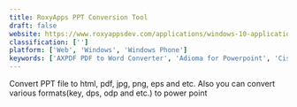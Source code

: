 ```yaml
---
title: RoxyApps PPT Conversion Tool
draft: false 
website: https://www.roxyappsdev.com/applications/windows-10-applications/8/ppt-conversion-tool
classification: ['']
platform: ['Web', 'Windows', 'Windows Phone']
keywords: ['AXPDF PDF to Word Converter', 'Adioma for Powerpoint', 'Cisdem PDFtoWordConverter', 'CloudConvert', 'Issuu', 'LibreOffice - Impress', 'Microsoft PowerPoint', 'Online Convert', 'PDF Compressor', 'PDF Conversion Tool', 'PDF Converter Elite', 'PPT Conversion Tool', 'PowerDot', 'Powerpoint', 'Powerpoint Online', 'RoxyApps Vector Conversion Tool', 'SlideShare', 'Slides', 'Speaker Deck', 'Vector Conversion Tool', 'WeCompress', 'Wide Angle PDF Converter', 'ha-prosper']
---
```

Convert PPT file to html, pdf, jpg, png, eps and etc. Also you can convert various formats(key, dps, odp and etc.) to power point